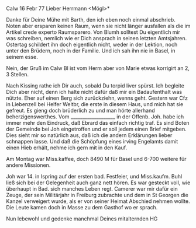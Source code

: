  Calw 16 Febr 77
Lieber Herrmann <Mögl>*

Danke für Deine Mühe mit Barth, den ich eben noch einmal abschrieb. Noten aber ersparen keinen Raum, wenn sie nicht länger ausfallen als die im Artikel crede experto Raumsparero. Von Blumh solltest Du eigentlich mir was schreiben, nemlich wie er Dich ansprach in seinen letzten Amtsjahren. Ostertag schildert ihn doch eigentlich nicht, weder in der Lektion, noch unter den Brüdern, noch in der Familie. Und ich sah ihn nie in Basel, in seinem esse.

Nein, der Gruß im Calw Bl ist vom Herm aber von Marie etwas korrigirt an 2, 3 Stellen.

Nach Kissing rathe ich Dir auch, sobald Du torpid liver spürst. Ich begleite Dich aber nicht, denn ich halte nicht dafür daß mir ein Badaufenthalt was nützte. Eher auf einen Berg sich zurückziehn, wenns geht. 
Gestern war Cfz in Liebenzell bei Helfer Weitbr, die erste in diesem Haus, und mich hat sie gefreut. Es gieng doch brüderlich zu und man hörte allerhand beherzigenswerthes. Vom ___________________ in der Offenb. Joh. habe ich immer mehr den Eindruck, daß Ebrard das einfach richtig traf. Es sind Boten der Gemeinde bei Joh eingetroffen und er soll jedem einen Brief mitgeben. Dies sieht mir so natürlich aus, daß ich die andern Erklärungen lieber schnappen lasse. Und daß die Schöpfung eines irving Engelamts damit einen Hieb erhält, nehme ich gern mit in den Kauf.

Am Montag war Miss.kaffee, doch 8490 M für Basel und 6-700 weitere für andere Missionen.

Joh war 14. in Ispring auf der ersten bad. Festfeier, und Miss.kaufm. Buhl ließ sich bei der Gelegenheit auch ganz nett hören. Es war gesteckt voll, wie überhaupt in Bad. sich manches Leben regt. Camerer war mir dafür ein Zeuge, der sein Militärjahr in Freiburg zubrachte und dem in St Georgen die Kanzel verweigert wurde, als er von seiner Heimat Abschied nehmen wollte. Die Leute kamen doch in Masse zu dem Gasthof wo er sprach.

Nun lebewohl und gedenke manchmal Deines mitalternden
 HG
